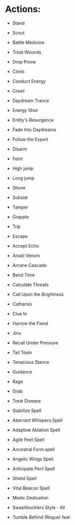 # Actions:

- Stand
- Scout
- Battle Medicine
- Treat Wounds
- Drop Prone
- Climb
- Conduct Energy
- Crawl
- Daydream Trance
- Energy Shot
- Entity's Resurgence
- Fade Into Daydreams
- Follow the Expert
- Disarm
- Feint
- High jump
- Long jump
- Shove
- Subsist
- Tamper
- Grapple
- Trip
- Escape
- Accept Echo
- Anadi Venom
- Arcane Cascade
- Bend Time
- Calculate Threats
- Call Upon the Brightness
- Catharsis
- Clue In
- Harrow the Fiend
- Jinx
- Recall Under Pressure
- Tail Toxin
- Tenacious Stance
- Guidance
- Rage
- Grab
- Treat Disease


- Stabilize Spell
- Aberrant Whispers Spell
- Adaptive Ablation Spell
- Agile Feet Spell
- Ancestral Form spell
- Angelic Wings Spell
- Anticipate Peril Spell
- Shield Spell
- Vital Beacon Spell


- Medic Dedication
- Swashbucklers Style - All
- Tumble Behind (Rogue) feat